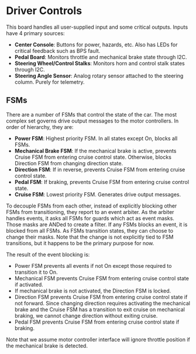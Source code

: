 # Driver Controls

This board handles all user-supplied input and some critical outputs. Inputs have 4 primary sources:

* **Center Console**: Buttons for power, hazards, etc. Also has LEDs for critical feedback such as BPS fault.
* **Pedal Board**: Monitors throttle and mechanical brake state through I2C.
* **Steering Wheel/Control Stalks**: Monitors horn and control stalk states through I2C.
* **Steering Angle Sensor**: Analog rotary sensor attached to the steering column. Purely for telemetry.

## FSMs

There are a number of FSMs that control the state of the car. The most complex set governs drive output messages to the motor controllers. In order of hierarchy, they are:

* **Power FSM**: Highest priority FSM. In all states except On, blocks all FSMs.
* **Mechanical Brake FSM**: If the mechanical brake is active, prevents Cruise FSM from entering cruise control state. Otherwise, blocks Direction FSM from changing direction state.
* **Direction FSM**: If in reverse, prevents Cruise FSM from entering cruise control state.
* **Pedal FSM**: If braking, prevents Cruise FSM from entering cruise control state.
* **Cruise FSM**: Lowest priority FSM. Generates drive output messages.

To decouple FSMs from each other, instead of explicitly blocking other FSMs from transitioning, they report to an event arbiter. As the arbiter handles events, it asks all FSMs for guards which act as event masks. Those masks are ANDed to create a filter. If any FSMs blocks an event, it is blocked from all FSMs. As FSMs transition states, they can choose to change their masks. Note that the change is not explicitly tied to FSM transitions, but it happens to be the primary purpose for now.

The result of the event blocking is:

* Power FSM prevents all events if not On except those required to transition it to On.
* Mechanical FSM prevents Cruise FSM from entering cruise control state if activated.
* If mechanical brake is not activated, the Direction FSM is locked.
* Direction FSM prevents Cruise FSM from entering cruise control state if not forward. Since changing direction requires activating the mechanical brake and the Cruise FSM has a transition to exit cruise on mechanical braking, we cannot change direction without exiting cruise.
* Pedal FSM prevents Cruise FSM from entering cruise control state if braking.

Note that we assume motor controller interface will ignore throttle position if the mechanical brake is detected.
